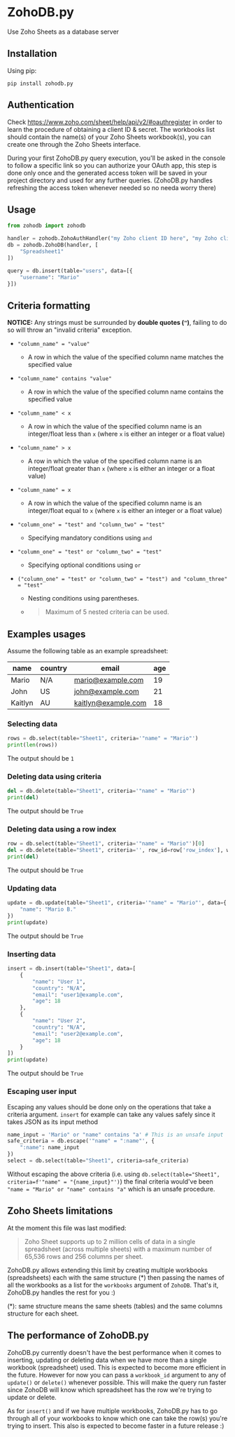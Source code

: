 # ZohoDB.py
Use Zoho Sheets as a database server

## Installation
Using pip:
```shell
pip install zohodb.py
```

## Authentication
Check https://www.zoho.com/sheet/help/api/v2/#oauthregister in order to learn the procedure of obtaining a client ID & secret. The workbooks list should contain the name(s) of your Zoho Sheets workbook(s), you can create one through the Zoho Sheets interface.

During your first ZohoDB.py query execution, you'll be asked in the console to follow a specific link so you can authorize your OAuth app, this step is done only once and the generated access token will be saved in your project directory and used for any further queries. (ZohoDB.py handles refreshing the access token whenever needed so no needa worry there)

## Usage
```py
from zohodb import zohodb

handler = zohodb.ZohoAuthHandler("my Zoho client ID here", "my Zoho client secret here")
db = zohodb.ZohoDB(handler, [
    "Spreadsheet1"
])

query = db.insert(table="users", data=[{
    "username": "Mario"
}])
```

## Criteria formatting
**NOTICE:** Any strings must be surrounded by **double quotes (`"`)**, failing to do so will throw an "invalid criteria" exception.

- `"column_name" = "value"`
  * A row in which the value of the specified column name matches the specified value

- `"column_name" contains "value"`
  * A row in which the value of the specified column name contains the specified value

- `"column_name" < x`
  * A row in which the value of the specified column name is an integer/float less than `x` (where `x` is either an integer or a float value)

- `"column_name" > x`
  * A row in which the value of the specified column name is an integer/float greater than `x` (where `x` is either an integer or a float value)

- `"column_name" = x`
  * A row in which the value of the specified column name is an integer/float equal to `x` (where `x` is either an integer or a float value)

- `"column_one" = "test" and "column_two" = "test"`
  * Specifying mandatory conditions using `and`

- `"column_one" = "test" or "column_two" = "test"`
  * Specifying optional conditions using `or`

- `("column_one" = "test" or "column_two" = "test") and "column_three" = "test"`
  * Nesting conditions using parentheses.
  * > Maximum of 5 nested criteria can be used.

## Examples usages

Assume the following table as an example spreadsheet:

| **name** | **country** | **email**           | **age** |
|----------|-------------|---------------------|---------|
| Mario    | N/A         | mario@example.com   | 19      |
| John     | US          | john@example.com    | 21      |
| Kaitlyn  | AU          | kaitlyn@example.com | 18      |

### Selecting data
```py
rows = db.select(table="Sheet1", criteria='"name" = "Mario"')
print(len(rows))
```
The output should be `1`

### Deleting data using criteria
```py
del = db.delete(table="Sheet1", criteria='"name" = "Mario"')
print(del)
```
The output should be `True`

### Deleting data using a row index
```py
row = db.select(table="Sheet1", criteria='"name" = "Mario"')[0]
del = db.delete(table="Sheet1", criteria='', row_id=row['row_index'], workbook_id=row['workbook_id'])
print(del)
```
The output should be `True`

### Updating data
```py
update = db.update(table="Sheet1", criteria='"name" = "Mario"', data={
    "name": "Mario B."
})
print(update)
```
The output should be `True`

### Inserting data
```py
insert = db.insert(table="Sheet1", data=[
    {
        "name": "User 1",
        "country": "N/A",
        "email": "user1@example.com",
        "age": 18
    },
    {
        "name": "User 2",
        "country": "N/A",
        "email": "user2@example.com",
        "age": 18
    }
])
print(update)
```
The output should be `True`

### Escaping user input
Escaping any values should be done only on the operations that take a criteria argument. `insert` for example can take any values safely since it takes JSON as its input method
```py
name_input = 'Mario" or "name" contains "a' # This is an unsafe input
safe_criteria = db.escape('"name" = ":name"', {
    ":name": name_input
})
select = db.select(table="Sheet1", criteria=safe_criteria)
```
Without escaping the above criteria (i.e. using `db.select(table="Sheet1", criteria=f'"name" = "{name_input}"')`) the final criteria would've been `"name = "Mario" or "name" contains "a"` which is an unsafe procedure.

## Zoho Sheets limitations
At the moment this file was last modified:
> Zoho Sheet supports up to 2 million cells of data in a single spreadsheet (across multiple sheets) with a maximum number of 65,536 rows and 256 columns per sheet.

ZohoDB.py allows extending this limit by creating multiple workbooks (spreadsheets) each with the same structure (*) then passing the names of all the workbooks as a list for the `workbooks` argument of `ZohoDB`. That's it, ZohoDB.py handles the rest for you :)

(*): same structure means the same sheets (tables) and the same columns structure for each sheet.

## The performance of ZohoDB.py
ZohoDB.py currently doesn't have the best performance when it comes to inserting, updating or deleting data when we have more than a single workbook (spreadsheet) used. This is expected to become more efficient in the future. However for now you can pass a `workbook_id` argument to any of `update()` or `delete()` whenever possible. This will make the query run faster since ZohoDB will know which spreadsheet has the row we're trying to update or delete.

As for `insert()` and if we have multiple workbooks, ZohoDB.py has to go through all of your workbooks to know which one can take the row(s) you're trying to insert. This also is expected to become faster in a future release :)
